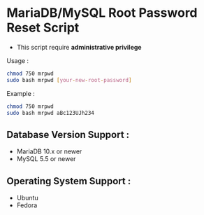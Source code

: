 # MariaDB/MySQL Root Password Reset Script

- This script require **administrative privilege**

Usage :

```bash
chmod 750 mrpwd
sudo bash mrpwd [your-new-root-password]
```

Example :

```bash
chmod 750 mrpwd
sudo bash mrpwd aBc123UJh234
```

## Database Version Support :

- MariaDB 10.x or newer
- MySQL 5.5 or newer

## Operating System Support :

- Ubuntu
- Fedora
